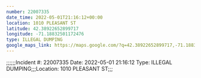 ```yaml
---
number: 22007335
date_time: 2022-05-01T21:16:12+00:00
location: 1010 PLEASANT ST
latitude: 42.38922652899717
longitude: -71.18832501172476
type: ILLEGAL DUMPING
google_maps_link: https://maps.google.com/?q=42.38922652899717,-71.18832501172476
---
```


;;;;;;Incident #: 22007335   Date: 2022-05-01 21:16:12   Type: ILLEGAL DUMPING;;;Location: 1010 PLEASANT ST;;;
